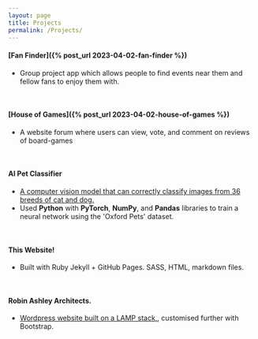 ```yaml
---
layout: page
title: Projects
permalink: /Projects/
---
```



#### [Fan Finder]({% post_url 2023-04-02-fan-finder %})
- Group project app which allows people to find events near them and fellow fans to enjoy them with.


<br>

#### [House of Games]({% post_url 2023-04-02-house-of-games %})

- A website forum where users can view, vote, and comment on reviews of board-games

<br>

#### AI Pet Classifier
- [A computer vision model that can correctly classify images from 36 breeds of cat and dog.](https://huggingface.co/spaces/uhlarlar/newPetClassifier)
- Used **Python** with **PyTorch**, **NumPy**, and **Pandas** libraries to train a neural network using the 'Oxford Pets' dataset.

<br>

#### This Website!
- Built with Ruby Jekyll + GitHub Pages. SASS, HTML, markdown files.

<br>

#### Robin Ashley Architects.
- [Wordpress website built on a LAMP stack,](http://raarchitects.co.uk/), customised further with Bootstrap.

<br>

